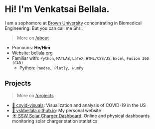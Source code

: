 # Hi! I'm Venkatsai Bellala.

I am a sophomore at [Brown University](https://www.brown.edu/) concentrating in Biomedical Engineering. But you can call me Shri.

> More on [/about](https://bellala.org/about)

- Pronouns: **He/Him**
- Website: [bellala.org](https://bellala.org)
- Familiar with: `Python`, `MATLAB`, `LaTeX`, `HTML/CSS/JS`, `Excel`, `Fusion 360 (CAD)`
    - Python: `Pandas, Plotly, NumPy`

## Projects

> More on [/projects](https://bellala.org/projects)

- [:microbe: covid-visuals](https://github.com/vskbellala/covid-visuals): Visualization and analysis of COVID-19 in the US
- [:evergreen_tree: vskbellala.github.io](https://github.com/vskbellala/vskbellala.github.io): My personal website
- [:sunny: SSW Solar Charger Dashboard](https://github.com/brown-SSW/brown-solar-charger): Online and physical dashboards monitoring solar charger station statistics